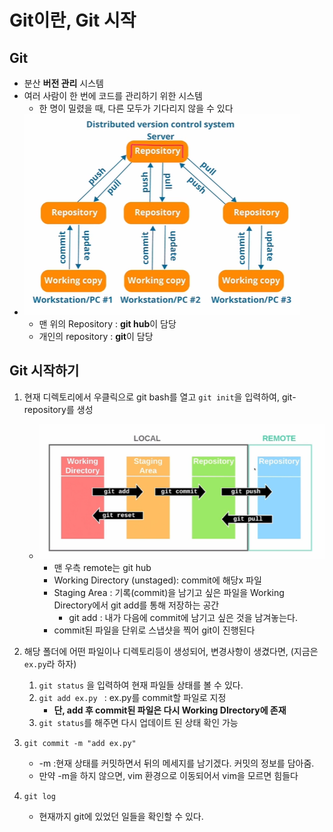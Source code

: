 

# Git이란, Git 시작



## Git

- 분산 **버전 관리** 시스템
- 여러 사람이 한 번에 코드를 관리하기 위한 시스템
  - 한 명이 밀렸을 때, 다른 모두가 기다리지 않을 수 있다
- ![image-20221004115324532](https://raw.githubusercontent.com/SonJinHYo/image_repo/main/image_server/image-20221004115324532.png)
  - 맨 위의 Repository : **git hub**이 담당
  - 개인의 repository : **git**이 담당





## Git 시작하기

1. 현재 디렉토리에서 우클릭으로 git bash를 열고 `git init`을 입력하여, git-repository를 생성

   - ![image-20221004120031676](https://raw.githubusercontent.com/SonJinHYo/image_repo/main/image_server/image-20221004120031676.png)
     - 맨 우측 remote는 git hub
     - Working Directory (unstaged): commit에 해당x 파일
     - Staging Area : 기록(commit)을 남기고 싶은 파일을 Working Directory에서 git add를 통해 저장하는 공간
       - git add : 내가 다음에 commit에 남기고 싶은 것을 남겨놓는다.
     - commit된 파일을 단위로 스냅샷을 찍어 git이 진행된다

2. 해당 폴더에 어떤 파일이나 디렉토리등이 생성되어, 변경사항이 생겼다면, (지금은` ex.py`라 하자)

   1. `git status` 을 입력하여 현재 파일들 상태를 볼 수 있다.
   2. `git add ex.py `  : ex.py를 commit할 파일로 지정
      - **단, add 후 commit된 파일은 다시 Working DIrectory에 존재**
   3. `git status`를 해주면 다시 업데이트 된 상태 확인 가능

3. `git commit -m "add ex.py"`

   - -m :현재 상태를 커밋하면서 뒤의 메세지를 남기겠다. 커밋의 정보를 담아줌.
   - 만약 -m을 하지 않으면, vim 환경으로 이동되어서 vim을 모르면 힘들다

4. `git log`

   - 현재까지 git에 있었던 일들을 확인할 수 있다.

   
